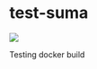 # test-suma

![](https://github.com/jcayouette/test-suma/workflows/build-docs/badge.svg)

Testing docker build


